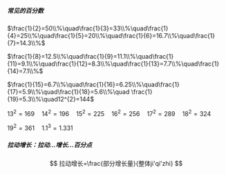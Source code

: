 ##### 常见的百分数

$\frac{1}{2}=50\\%\quad\frac{1}{3}=33\\%\quad\frac{1}{4}=25\\%\quad\frac{1}{5}=20\\%\quad\frac{1}{6}=16.7\\%\quad\frac{1}{7}=14.3\\%$

$\frac{1}{8}=12.5\\%\quad\frac{1}{9}=11.1\\%\quad\frac{1}{11}=9.1\\%\quad\frac{1}{12}=8.3\\%\quad\frac{1}{13}=7.7\\%\quad\frac{1}{14}=7.1\\%$

$\frac{1}{15}=6.7\\%\quad\frac{1}{16}=6.25\\%\quad\frac{1}{17}=5.9\\%\quad\frac{1}{18}=5.6\\%\quad \frac{1}{19}=5.3\\%\quad12^{2}=144$

$13^{2}=169\quad14^{2}=196\quad15^{2}=225\quad16^{2}=256\quad17^{2}=289\quad18^{2}=324$

$19^{2}=361\quad1.1^{3}=1.331$

##### 拉动增长：拉动...增长...百分点
$$
拉动增长=\frac{部分增长量}{整体ji'qi'zhi}
$$

